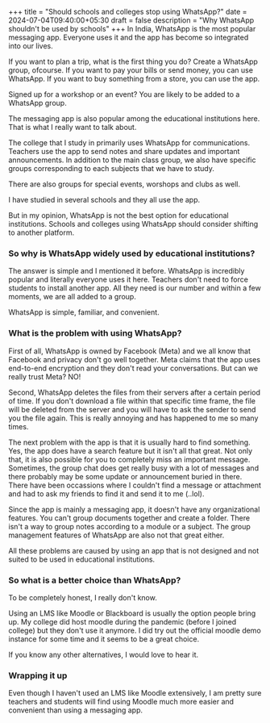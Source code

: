 +++
title = "Should schools and colleges stop using WhatsApp?"
date = 2024-07-04T09:40:00+05:30
draft = false
description = "Why WhatsApp shouldn't be used by schools"
+++
In India, WhatsApp is the most popular messaging app. Everyone uses it and the app has become so integrated into our lives.

If you want to plan a trip, what is the first thing you do? Create a WhatsApp group, ofcourse. If you want to pay your bills or send money, you can use WhatsApp. If you want to buy something from a store, you can use the app. 

Signed up for a workshop or an event? You are likely to be added to a WhatsApp group.

The messaging app is also popular among the educational institutions here. That is what I really want to talk about.

The college that I study in primarily uses WhatsApp for communications. Teachers use the app to send notes and share updates and important announcements. In addition to the main class group, we also have specific groups corresponding to each subjects that we have to study.

There are also groups for special events, worshops and clubs as well.

I have studied in several schools and they all use the app.

But in my opinion, WhatsApp is not the best option for educational institutions. Schools and colleges using WhatsApp should consider shifting to another platform.

### So why is WhatsApp widely used by educational institutions?

The answer is simple and I mentioned it before. WhatsApp is incredibly popular and literally everyone uses it here. Teachers don't need to force students to install another app. All they need is our number and within a few moments, we are all added to a group.

WhatsApp is simple, familiar, and convenient.

### What is the problem with using WhatsApp?

First of all, WhatsApp is owned by Facebook (Meta) and we all know that Facebook and privacy don't  go well together. Meta claims that the app uses end-to-end encryption and they don't read your conversations. But can we really trust Meta? NO!

Second, WhatsApp deletes the files from their servers after a certain period of time. If you don't download a file within that specific time frame, the file will be deleted from the server and you will have to ask the sender to send you the file again. This is really annoying and has happened to me so many times.

The next problem with the app is that it is usually hard to find something. Yes, the app does have a search feature but it isn't all that great. Not only that, it is also possible for you to completely miss an important message. Sometimes, the group chat does get really busy with a lot of messages and there probably may be some update or announcement buried in there. There have been occassions where I couldn't find a message or attachment and had to ask my friends to find it and send it to me (..lol).

Since the app is mainly a messaging app, it doesn't have any organizational features. You can't group documents together and create a folder. There isn't a way to group notes according to a module or a subject. The group management features of WhatsApp are also not that great either.

All these problems are caused by using an app that is not designed and not suited to be used in educational institutions.

### So what is a better choice than WhatsApp?

To be completely honest, I really don't know.

Using an LMS like Moodle or Blackboard is usually the option people bring up. My college did host moodle during the pandemic (before I joined college) but they don't use it anymore. I did try out the official moodle demo instance for some time and it seems to be a great choice.

If you know any other alternatives, I would love to hear it.

### Wrapping it up
Even though I haven't used an LMS like Moodle extensively, I am pretty sure teachers and students will find using Moodle much more easier and convenient than using a messaging app.






